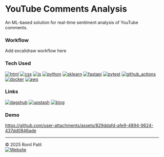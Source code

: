 YouTube Comments Analysis
==============================

An ML-based solution for real-time sentiment analysis of YouTube comments.

### Workflow
Add excalidraw workflow here

<!-- <b>Upstash Server:</b> [Click here](https://console.upstash.com/redis) <br>
<b>DagsHub:</b> [Click here](https://dagshub.com/ronylpatil/youtube-comment-analyzer) <br>
<b>Blog: </b> [Click here](https://medium.com/towards-artificial-intelligence/supercharge-fastapi-with-redis-74f2e70e0d4f) -->

### Tech Used
[![html](https://img.shields.io/badge/html-red?style=for-the-badge)]()
[![css](https://img.shields.io/badge/css-blue?style=for-the-badge)]()
[![js](https://img.shields.io/badge/javascript-grey?style=for-the-badge&logo=javascript)]()
[![python](https://img.shields.io/badge/python-4682B4?style=for-the-badge&logo=python&logoColor=white)]()
[![sklearn](https://img.shields.io/badge/scikit%20learn-black?style=for-the-badge&logo=scikit-learn&logoColor=white)]()
[![fastapi](https://img.shields.io/badge/fastapi-2E8B57?style=for-the-badge&logo=fastapi&logoColor=white)]()
[![pytest](https://img.shields.io/badge/pytest-B22222?style=for-the-badge&logo=pytest&logoColor=white)]()
[![github_actions](https://img.shields.io/badge/github%20actions-grey?style=for-the-badge&logo=github-actions&logoColor=white)]()
[![docker](https://img.shields.io/badge/docker-blue?style=for-the-badge&logo=docker&logoColor=white)]()
[![aws](https://img.shields.io/badge/aws-orange?style=for-the-badge&logo=amazon&logoColor=black)]()




### Links
[![dagshub](https://img.shields.io/badge/dagshub-click_here-black?style=for-the-badge&logo=mlflow&url=https://dagshub.com/ronylpatil/youtube-comment-analyzer)](https://dagshub.com/ronylpatil/youtube-comment-analyzer)
[![upstash](https://img.shields.io/badge/redis_server-click_here-red?style=for-the-badge&logo=redis&url=https://console.upstash.com/redis)](https://console.upstash.com/redis) 
[![blog](https://img.shields.io/badge/blog-click_here-green?style=for-the-badge&logo=medium&url=https://medium.com/towards-artificial-intelligence/supercharge-fastapi-with-redis-74f2e70e0d4f)](https://medium.com/towards-artificial-intelligence/supercharge-fastapi-with-redis-74f2e70e0d4f)

### Demo
https://github.com/user-attachments/assets/829ddafd-afe9-4894-9624-437dd0846ade

------
© 2025 Ronil Patil<br>
[![Website](https://img.shields.io/badge/Made%20with-%E2%9D%A4-important?style=for-the-badge&url=https://www.linkedin.com/in/ronylpatil/)](https://www.linkedin.com/in/ronylpatil/)
